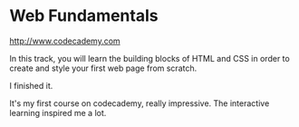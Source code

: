 Web Fundamentals
==========
http://www.codecademy.com


In this track, you will learn the building blocks of HTML and CSS in order to create and style your first web page from scratch.

I finished it. 

It's my first course on codecademy, really impressive. The interactive learning inspired me a lot.
